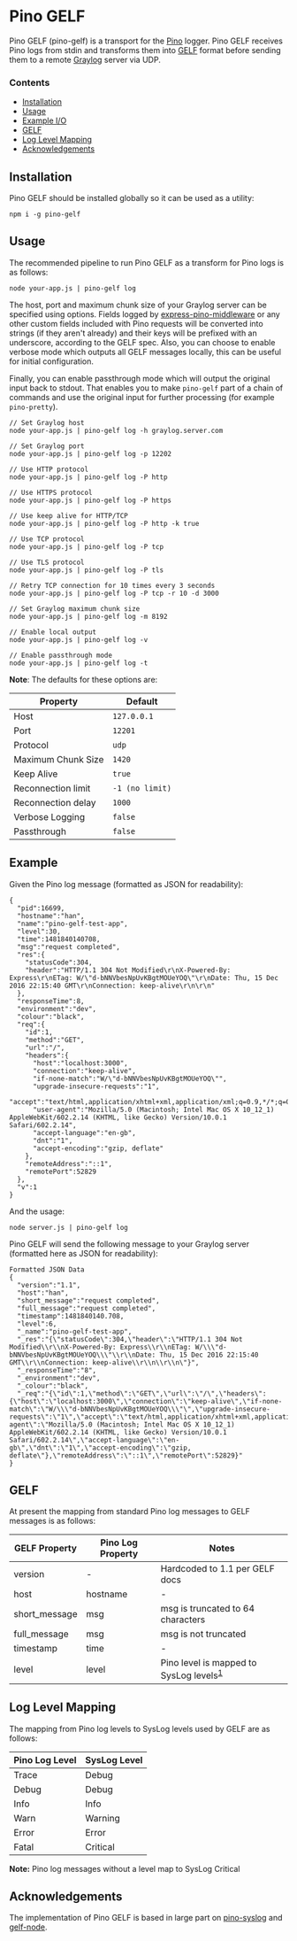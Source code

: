 # Pino GELF

Pino GELF (pino-gelf) is a transport for the [Pino](https://www.npmjs.com/package/pino) logger. Pino GELF receives Pino logs from stdin and transforms them into [GELF](http://docs.graylog.org/en/2.1/pages/gelf.html) format before sending them to a remote [Graylog](https://www.graylog.org) server via UDP.

### Contents

* [Installation](##Installation)
* [Usage](##Usage)
* [Example I/O](##Example)
* [GELF](##GELF)
* [Log Level Mapping](##LogLevelMapping)
* [Acknowledgements](##Acknowledgements)

## Installation

Pino GELF should be installed globally so it can be used as a utility:

```
npm i -g pino-gelf
```

## Usage

The recommended pipeline to run Pino GELF as a transform for Pino logs is as follows:

```
node your-app.js | pino-gelf log
```

The host, port and maximum chunk size of your Graylog server can be specified using options. Fields logged by [express-pino-middleware](https://github.com/pinojs/express-pino-logger) or any other custom fields included with Pino requests will be converted into strings (if they aren't already) and their keys will be prefixed with an underscore, according to the GELF spec. Also, you can choose to enable verbose mode which outputs all GELF messages locally, this can be useful for initial configuration. 

Finally, you can enable passthrough mode which will output the original input back to stdout. That enables you to make `pino-gelf` part of a chain of commands and use the original input for further processing (for example `pino-pretty`).

```
// Set Graylog host
node your-app.js | pino-gelf log -h graylog.server.com

// Set Graylog port
node your-app.js | pino-gelf log -p 12202

// Use HTTP protocol
node your-app.js | pino-gelf log -P http

// Use HTTPS protocol
node your-app.js | pino-gelf log -P https

// Use keep alive for HTTP/TCP
node your-app.js | pino-gelf log -P http -k true

// Use TCP protocol
node your-app.js | pino-gelf log -P tcp

// Use TLS protocol
node your-app.js | pino-gelf log -P tls

// Retry TCP connection for 10 times every 3 seconds
node your-app.js | pino-gelf log -P tcp -r 10 -d 3000

// Set Graylog maximum chunk size
node your-app.js | pino-gelf log -m 8192

// Enable local output
node your-app.js | pino-gelf log -v

// Enable passthrough mode
node your-app.js | pino-gelf log -t
```

__Note__: The defaults for these options are:

Property|Default
---|---
Host|`127.0.0.1`
Port|`12201`
Protocol|`udp`
Maximum Chunk Size|`1420`
Keep Alive|`true`
Reconnection limit|`-1 (no limit)`
Reconnection delay|`1000`
Verbose Logging|`false`
Passthrough|`false`


## Example

Given the Pino log message (formatted as JSON for readability):
```
{
  "pid":16699,
  "hostname":"han",
  "name":"pino-gelf-test-app",
  "level":30,
  "time":1481840140708,
  "msg":"request completed",
  "res":{
    "statusCode":304,
    "header":"HTTP/1.1 304 Not Modified\r\nX-Powered-By: Express\r\nETag: W/\"d-bNNVbesNpUvKBgtMOUeYOQ\"\r\nDate: Thu, 15 Dec 2016 22:15:40 GMT\r\nConnection: keep-alive\r\n\r\n"
  },
  "responseTime":8,
  "environment":"dev",
  "colour":"black",
  "req":{
    "id":1,
    "method":"GET",
    "url":"/",
    "headers":{
      "host":"localhost:3000",
      "connection":"keep-alive",
      "if-none-match":"W/\"d-bNNVbesNpUvKBgtMOUeYOQ\"",
      "upgrade-insecure-requests":"1",
      "accept":"text/html,application/xhtml+xml,application/xml;q=0.9,*/*;q=0.8",
      "user-agent":"Mozilla/5.0 (Macintosh; Intel Mac OS X 10_12_1) AppleWebKit/602.2.14 (KHTML, like Gecko) Version/10.0.1 Safari/602.2.14",
      "accept-language":"en-gb",
      "dnt":"1",
      "accept-encoding":"gzip, deflate"
    },
    "remoteAddress":"::1",
    "remotePort":52829
  },
  "v":1
}
```

And the usage:
```
node server.js | pino-gelf log
```

Pino GELF will send the following message to your Graylog server (formatted here as JSON for readability):
```
Formatted JSON Data
{  
  "version":"1.1",
  "host":"han",
  "short_message":"request completed",
  "full_message":"request completed",
  "timestamp":1481840140.708,
  "level":6,
  "_name":"pino-gelf-test-app",
  "_res":"{\"statusCode\":304,\"header\":\"HTTP/1.1 304 Not Modified\\r\\nX-Powered-By: Express\\r\\nETag: W/\\\"d-bNNVbesNpUvKBgtMOUeYOQ\\\"\\r\\nDate: Thu, 15 Dec 2016 22:15:40 GMT\\r\\nConnection: keep-alive\\r\\n\\r\\n\"}",
  "_responseTime":"8",
  "_environment":"dev",
  "_colour":"black",
  "_req":"{\"id\":1,\"method\":\"GET\",\"url\":\"/\",\"headers\":{\"host\":\"localhost:3000\",\"connection\":\"keep-alive\",\"if-none-match\":\"W/\\\"d-bNNVbesNpUvKBgtMOUeYOQ\\\"\",\"upgrade-insecure-requests\":\"1\",\"accept\":\"text/html,application/xhtml+xml,application/xml;q=0.9,*/*;q=0.8\",\"user-agent\":\"Mozilla/5.0 (Macintosh; Intel Mac OS X 10_12_1) AppleWebKit/602.2.14 (KHTML, like Gecko) Version/10.0.1 Safari/602.2.14\",\"accept-language\":\"en-gb\",\"dnt\":\"1\",\"accept-encoding\":\"gzip, deflate\"},\"remoteAddress\":\"::1\",\"remotePort\":52829}"
}
```

## GELF

At present the mapping from standard Pino log messages to GELF messages is as follows:

GELF Property|Pino Log Property|Notes
---|---|---
version|-|Hardcoded to 1.1 per GELF docs
host|hostname|-
short_message|msg|msg is truncated to 64 characters
full_message|msg|msg is not truncated
timestamp|time|-
level|level|Pino level is mapped to SysLog levels<sup>[1](#LogLevelMapping)</sup>

## Log Level Mapping

The mapping from Pino log levels to SysLog levels used by GELF are as follows:

Pino Log Level|SysLog Level
---|---
Trace|Debug
Debug|Debug
Info|Info
Warn|Warning
Error|Error
Fatal|Critical

__Note:__ Pino log messages without a level map to SysLog Critical

## Acknowledgements

The implementation of Pino GELF is based in large part on [pino-syslog](https://github.com/jsumners/pino-syslog/) and [gelf-node](https://github.com/robertkowalski/gelf-node).


